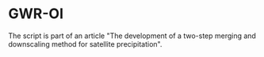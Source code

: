 # GWR-OI
The script is part of an article "The development of a two-step merging and downscaling method for satellite precipitation".
